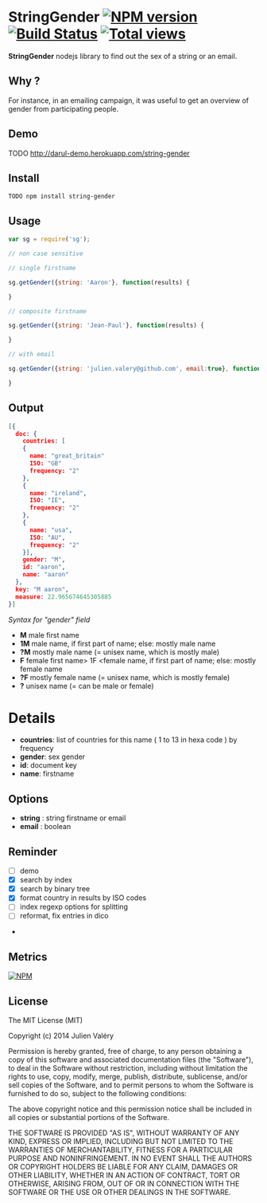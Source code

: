 # StringGender [![NPM version](https://badge.fury.io/js/string-gender.png)](http://badge.fury.io/js/string-gender) [![Build Status](https://travis-ci.org/darul75/string-gender.png?branch=master)](https://travis-ci.org/darul75/string-gender) [![Total views](https://sourcegraph.com/api/repos/github.com/darul75/string-gender/counters/views.png)](https://sourcegraph.com/github.com/darul75/string-gender)

**StringGender** nodejs library to find out the sex of a string or an email.

## Why ?

For instance, in an emailing campaign, it was useful to get an overview of gender from participating people.

## Demo

TODO http://darul-demo.herokuapp.com/string-gender

## Install

~~~
TODO npm install string-gender
~~~

## Usage

```javascript
var sg = require('sg');

// non case sensitive

// single firstname

sg.getGender({string: 'Aaron'}, function(results) {

}

// composite firstname

sg.getGender({string: 'Jean-Paul'}, function(results) {

}

// with email

sg.getGender({string: 'julien.valery@github.com', email:true}, function(results) {

}

```    
    
## Output

```json
[{
  doc: {
    countries: [
    {
      name: "great_britain"
      ISO: "GB"
      frequency: "2"
    },
    {
      name: "ireland",
      ISO: "IE",
      frequency: "2"
    },
    {
      name: "usa",
      ISO: "AU",
      frequency: "2"
    }],
    gender: "M",
    id: "aaron",
    name: "aaron"
  },
  key: "M aaron",
  measure: 22.965674645305885
}]
```

*Syntax for "gender" field*
- **M**  male first name
- **1M** male name, if first part of name; else: mostly male name
- **?M** mostly male name (= unisex name, which is mostly male)
- **F** female first name> 1F <female name, if first part of name; else: mostly female name
- **?F** mostly female name (= unisex name, which is mostly female)
- **?**  unisex name (= can be male or female)

# Details

- **countries**: list of countries for this name ( 1 to 13 in hexa code ) by frequency
- **gender**: sex gender
- **id**: document key
- **name**: firstname

## Options

- **string** : string firstname or email
- **email** : boolean

## Reminder

- [ ] demo
- [x] search by index
- [x] search by binary tree
- [x] format country in results by ISO codes
- [ ] index regexp options for splitting
- [ ] reformat, fix entries in dico
- 
## Metrics

[![NPM](https://nodei.co/npm/string-gender.png?downloads=true&downloadRank=true&stars=true)](https://nodei.co/npm/string-gender/)

## License

The MIT License (MIT)

Copyright (c) 2014 Julien Valéry

Permission is hereby granted, free of charge, to any person obtaining a copy
of this software and associated documentation files (the "Software"), to deal
in the Software without restriction, including without limitation the rights
to use, copy, modify, merge, publish, distribute, sublicense, and/or sell
copies of the Software, and to permit persons to whom the Software is
furnished to do so, subject to the following conditions:

The above copyright notice and this permission notice shall be included in
all copies or substantial portions of the Software.

THE SOFTWARE IS PROVIDED "AS IS", WITHOUT WARRANTY OF ANY KIND, EXPRESS OR
IMPLIED, INCLUDING BUT NOT LIMITED TO THE WARRANTIES OF MERCHANTABILITY,
FITNESS FOR A PARTICULAR PURPOSE AND NONINFRINGEMENT. IN NO EVENT SHALL THE
AUTHORS OR COPYRIGHT HOLDERS BE LIABLE FOR ANY CLAIM, DAMAGES OR OTHER
LIABILITY, WHETHER IN AN ACTION OF CONTRACT, TORT OR OTHERWISE, ARISING FROM,
OUT OF OR IN CONNECTION WITH THE SOFTWARE OR THE USE OR OTHER DEALINGS IN
THE SOFTWARE.
